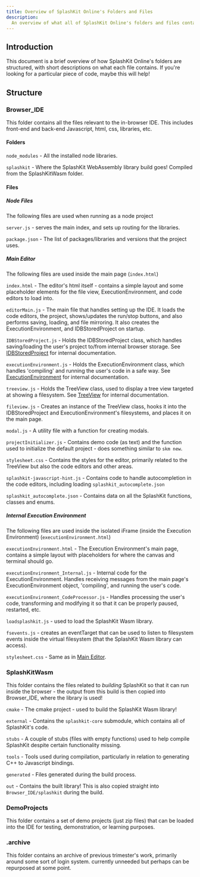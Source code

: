 ```yaml
---
title: Overview of SplashKit Online's Folders and Files
description:
  An overview of what all of SplashKit Online's folders and files contain, and how they relate.
---
```


## Introduction

This document is a brief overview of how SplashKit Online's folders are structured, with short
descriptions on what each file contains. If you're looking for a particular piece of code, maybe
this will help!

## Structure

### Browser_IDE

This folder contains all the files relevant to the in-browser IDE. This includes front-end and
back-end Javascript, html, css, libraries, etc.

#### Folders

`node_modules` - All the installed node libraries.

`splashkit` - Where the SplashKit WebAssembly library build goes! Compiled from the SplashKitWasm
folder.

#### Files

##### Node Files

The following files are used when running as a node project

`server.js` - serves the main index, and sets up routing for the libraries.

`package.json` - The list of packages/libraries and versions that the project uses.

##### Main Editor

The following files are used inside the main page (`index.html`)

`index.html` - The editor's html itself - contains a simple layout and some placeholder elements for
the file view, ExecutionEnvironment, and code editors to load into.

`editorMain.js` - The main file that handles setting up the IDE. It loads the code editors, the
project, shows/updates the run/stop buttons, and also performs saving, loading, and file mirroring.
It also creates the ExecutionEnvironment, and IDBStoredProject on startup.

`IDBStoredProject.js` - Holds the IDBStoredProject class, which handles saving/loading the user's
project to/from internal browser storage. See
[IDBStoredProject](/products/splashkit/projects/splashkit-online/code-documentation/classes/idb-stored-project)
for internal documentation.

`executionEnvironment.js` - Holds the ExecutionEnvironment class, which handles 'compiling' and
running the user's code in a safe way. See
[ExecutionEnvironment](/products/splashkit/projects/splashkit-online/code-documentation/classes/execution-environment)
for internal documentation.

`treeview.js` - Holds the TreeView class, used to display a tree view targeted at showing a
filesystem. See
[TreeView](/products/splashkit/projects/splashkit-online/code-documentation/classes/tree-view) for internal
documentation.

`fileview.js` - Creates an instance of the TreeView class, hooks it into the IDBStoredProject and
ExecutionEnvironment's filesystems, and places it on the main page.

`modal.js` - A utility file with a function for creating modals.

`projectInitializer.js` - Contains demo code (as text) and the function used to initialize the
default project - does something similar to `skm new`.

`stylesheet.css` - Contains the styles for the editor, primarily related to the TreeView but also
the code editors and other areas.

`splashkit-javascript-hint.js` - Contains code to handle autocompletion in the code editors,
including loading `splashkit_autocomplete.json`

`splashkit_autocomplete.json` - Contains data on all the SplashKit functions, classes and enums.

##### Internal Execution Environment

The following files are used inside the isolated iFrame (inside the Execution Environment)
(`executionEnvironment.html`)

`executionEnvironment.html` - The Execution Environment's main page, contains a simple layout with
placeholders for where the canvas and terminal should go.

`executionEnvironment_Internal.js` - Internal code for the ExecutionEnvironment. Handles receiving
messages from the main page's ExecutionEnvironment object, 'compiling', and running the user's code.

`executionEnvironment_CodeProcessor.js` - Handles processing the user's code, transforming and
modifying it so that it can be properly paused, restarted, etc.

`loadsplashkit.js` - used to load the SplashKit Wasm library.

`fsevents.js` - creates an eventTarget that can be used to listen to filesystem events inside the
virtual filesystem (that the SplashKit Wasm library can access).

`stylesheet.css` - Same as in [Main Editor](#main-editor).

### SplashKitWasm

This folder contains the files related to _building_ SplashKit so that it can run inside the
browser - the output from this build is then copied into Browser_IDE, where the library is used!

`cmake` - The cmake project - used to build the SplashKit Wasm library!

`external` - Contains the `splashkit-core` submodule, which contains all of SplashKit's code.

`stubs` - A couple of stubs (files with empty functions) used to help compile SplashKit despite
certain functionality missing.

`tools` - Tools used during compilation, particularly in relation to generating C++ to Javascript
bindings.

`generated` - Files generated during the build process.

`out` - Contains the built library! This is also copied straight into `Browser_IDE/splashkit` during
the build.

### DemoProjects

This folder contains a set of demo projects (just zip files) that can be loaded into the IDE for
testing, demonstration, or learning purposes.

### .archive

This folder contains an archive of previous trimester's work, primarily around some sort of login
system. currently unneeded but perhaps can be repurposed at some point.
